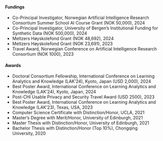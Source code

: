 

<h4 id="fundings">Fundings</h4>
<ul class="funding-list">
  <li>
    <autocolor>Co-Principal Investigator, Norwegian Artificial Intelligence Research Consortium Summer School AI Course Grant (NOK 50,000)</autocolor>, 2024
  </li>
  <li>
    <autocolor>Co-Principal Investigator, University of Bergen’s Institutional Funding for Synthetic Data (NOK 500,000)</autocolor>, 2024
  </li>
  <li>
    <autocolor>Meltzers Høyskolefond Grant (NOK 48,692)</autocolor>, 2024
  </li>
  <li>
    <autocolor>Meltzers Høyskolefond Grant (NOK 23,691)</autocolor>, 2023
  </li>
  <li>
    <autocolor>Travel Award, Norwegian Conference on Artificial Intelligence Research Consortium (NOK 1000)</autocolor>, 2023
  </li>
</ul>

<h4 id="awards">Awards</h4>
<ul class="awards-list">
  <li>
    <autocolor>Doctoral Consortium Fellowship, International Conference on Learning Analytics and Knowledge (LAK’24), Kyoto, Japan (USD 2,000)</autocolor>, 2024
  </li>
  <li>
    <autocolor>Best Poster Award, International Conference on Learning Analytics and Knowledge (LAK’24), Kyoto, Japan</autocolor>, 2024
  </li>
  <li>
    <autocolor>Post-CHI Usable Privacy and Security Travel Award (USD 2500)</autocolor>, 2023
  </li>
  <li>
    <autocolor>Best Poster Award, International Conference on Learning Analytics and Knowledge (LAK’23), Texas, USA</autocolor>, 2023
  </li>
  <li>
    <autocolor>Computer Science Certificate with Distinction/Honor, UCLA</autocolor>, 2021
  </li>
  <li>
    <autocolor>Master’s Degree with Merit/Honor, University of Edinburgh</autocolor>, 2021
  </li>
  <li>
    <autocolor>Master Thesis with Distinction/Honor, University of Edinburgh</autocolor>, 2021
  </li>
  <li>
    <autocolor>Bachelor Thesis with Distinction/Honor (Top 10%), Chongqing University</autocolor>, 2020
  </li>
</ul>

